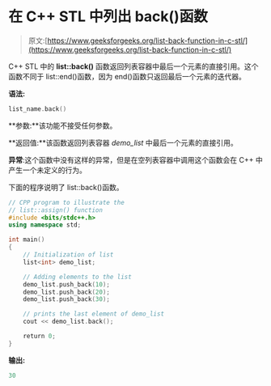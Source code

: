 # 在 C++ STL 中列出 back()函数

> 原文:[https://www.geeksforgeeks.org/list-back-function-in-c-stl/](https://www.geeksforgeeks.org/list-back-function-in-c-stl/)

C++ STL 中的 **list::back()** 函数返回列表容器中最后一个元素的直接引用。这个函数不同于 list::end()函数，因为 end()函数只返回最后一个元素的迭代器。

**语法:**

```cpp
list_name.back() 

```

**参数:**该功能不接受任何参数。

**返回值:**该函数返回列表容器 *demo_list* 中最后一个元素的直接引用。

**异常**:这个函数中没有这样的异常，但是在空列表容器中调用这个函数会在 C++ 中产生一个未定义的行为。

下面的程序说明了 list::back()函数。

```cpp
// CPP program to illustrate the
// list::assign() function
#include <bits/stdc++.h>
using namespace std;

int main()
{
    // Initialization of list
    list<int> demo_list;

    // Adding elements to the list
    demo_list.push_back(10);
    demo_list.push_back(20);
    demo_list.push_back(30);

    // prints the last element of demo_list
    cout << demo_list.back();

    return 0;
}
```

**输出:**

```cpp
30

```